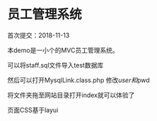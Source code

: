 # 员工管理系统
首次提交：2018-11-13

本demo是一小个的MVC员工管理系统。

可以将staff.sql文件导入test数据库

然后可以打开MysqlLink.class.php  修改$user和$pwd

将文件夹拖至网站目录打开index就可以体验了

页面CSS基于layui